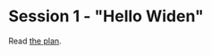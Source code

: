Session 1 - "Hello Widen"
=========================

Read [the plan](https://github.com/Widen/javascript-101/issues/1).